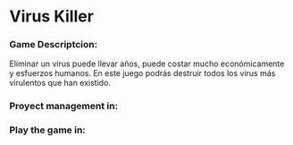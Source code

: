 # Virus Killer

### Game Descriptcion:
Eliminar un virus puede llevar años, puede costar mucho económicamente y esfuerzos humanos. 
En este juego podrás destruir todos los virus más virulentos que han existido.

### Proyect management in: 

[Github]: https://github.com/7Mumu/7Mumu.github.io	"sb"

### Play the game in:

[Virus Killer]: https://7mumu.github.io/

